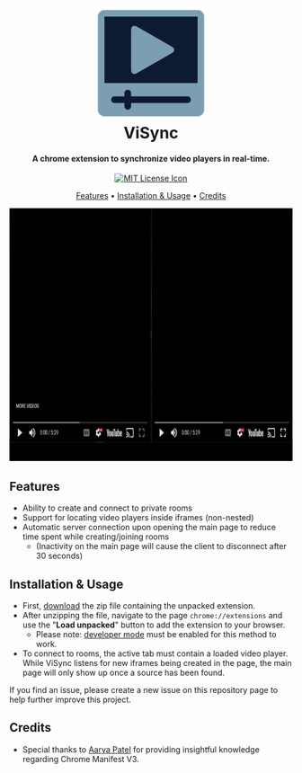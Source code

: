 
<h1 align="center">
  <br>
  <a><img src="https://raw.githubusercontent.com/shriramrav/ViSync/master/public/icon.png" alt="ViSync icon" width="200"></a>
  <br>
  ViSync
  <br>
</h1>

<h4 align="center">A chrome extension to synchronize video players in real-time.</h4>

<p align="center">
  <a href="https://github.com/shriramrav/ViSync/blob/master/LICENSE.txt">
    <img src="https://img.shields.io/badge/License-MIT-lightblue.svg"
         alt="MIT License Icon">
  </a>
</p>

<p align="center">
<a href="#Features">Features</a> •
<a href="#Installation-And-Usage">Installation & Usage</a> •
  <a href="#Credits">Credits</a> 
</p>

<p align="center">
<img src="https://raw.githubusercontent.com/shriramrav/images/master/sync%20demo%203.webp" height=450>
</p>


<a name="#Features" ></a>
## Features
- Ability to create and connect to private rooms
- Support for locating video players inside iframes (non-nested)
- Automatic server connection upon opening the main page to reduce time spent while creating/joining rooms
	- (Inactivity on the main page will cause the client to disconnect after 30 seconds)  

<a name="#Installation-And-Usage" ></a>
## Installation & Usage
- First, [download](https://github.com/shriramrav/ViSync/releases/download/v1.0.0/ViSync.zip) the zip file containing the unpacked extension.
- After unzipping the file, navigate to the page `chrome://extensions` and use the "**Load unpacked**" button to add the extension to your browser.
	- Please note: [developer mode](https://developer.chrome.com/docs/extensions/mv3/getstarted/) must be enabled for this method to work.
- To connect to rooms, the active tab must contain a loaded video player. While ViSync listens for new iframes being created in the page, the main page will only show up once a source has been found.

If you find an issue, please create a new issue on this repository page to help further improve this project. 

<a id="#Credits" ></a>
## Credits
- Special thanks to [Aarya Patel]() for providing insightful knowledge regarding Chrome Manifest V3.
